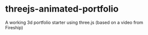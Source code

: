 # threejs-animated-portfolio
A working 3d portfolio starter using three.js (based on a video from Fireship)
